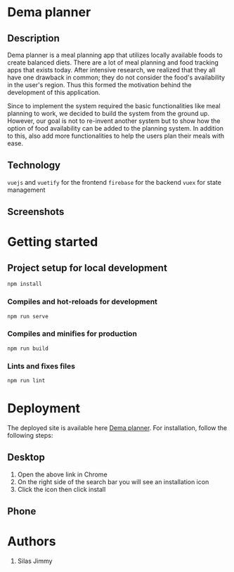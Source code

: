 # Dema planner

## Description
Dema planner is a meal planning app that utilizes locally available foods to create balanced diets. There are a lot of meal planning and food tracking apps that exists today. After intensive research, we realized that they all have one drawback in common; they do not consider the food's availability in the user's region. Thus this formed the motivation behind the development of this application.

Since to implement the system required the basic functionalities like meal planning to work, we decided to build the system from the ground up. However, our goal is not to re-invent another system but to show how the option of food availability can be added to the planning system. In addition to this, also add more functionalities to help the users plan their meals with ease.

## Technology
```vuejs``` and ```vuetify``` for the frontend
```firebase``` for the backend
```vuex``` for state management

## Screenshots

# Getting started

## Project setup for local development
```
npm install
```

### Compiles and hot-reloads for development
```
npm run serve
```

### Compiles and minifies for production
```
npm run build
```

### Lints and fixes files
```
npm run lint
```

# Deployment
The deployed site is available here [Dema planner](demaplanner.app). For installation, follow the following steps:

## Desktop
1. Open the above link in Chrome
2. On the right side of the search bar you will see an installation icon
3. Click the icon then click install

## Phone

# Authors
1. Silas Jimmy
